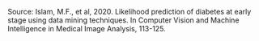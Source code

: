 Source: Islam, M.F., et al, 2020. Likelihood prediction of diabetes at early stage using data mining techniques. In Computer Vision and Machine Intelligence in Medical Image Analysis, 113-125.
